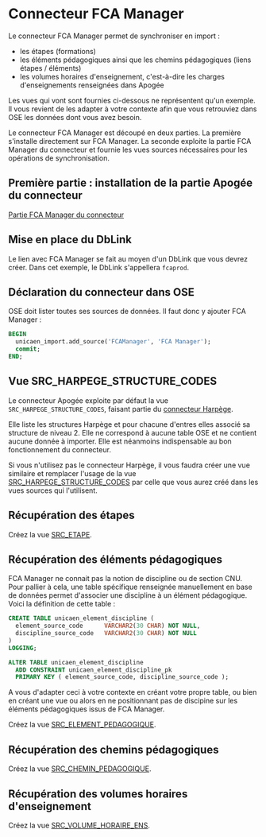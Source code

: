 # Connecteur FCA Manager

Le connecteur FCA Manager permet de synchroniser en import :
  * les étapes (formations)
  * les éléments pédagogiques ainsi que les chemins pédagogiques (liens étapes / éléments)
  * les volumes horaires d'enseignement, c'est-à-dire les charges d'enseignements renseignées dans Apogée

Les vues qui vont sont fournies ci-dessous ne représentent qu'un exemple. Il vous revient de les adapter à votre contexte afin que vous
retrouviez dans OSE les données dont vous avez besoin. 

Le connecteur FCA Manager est découpé en deux parties.
La première s'installe directement sur FCA Manager.
La seconde exploite la partie FCA Manager du connecteur et fournie les vues sources nécessaires pour les opérations de synchronisation. 

## Première partie : installation de la partie Apogée du connecteur
[Partie FCA Manager du connecteur](FCAManager-OSE-lisezMoi.md)
  
## Mise en place du DbLink

Le lien avec FCA Manager se fait au moyen d'un DbLink que vous devrez créer.
Dans cet exemple, le DbLink s'appellera `fcaprod`.

## Déclaration du connecteur dans OSE  

OSE doit lister toutes ses sources de données.
Il faut donc y ajouter FCA Manager : 

```sql
BEGIN
  unicaen_import.add_source('FCAManager', 'FCA Manager');
  commit;
END;
```

## Vue SRC_HARPEGE_STRUCTURE_CODES

Le connecteur Apogée exploite par défaut la vue `SRC_HARPEGE_STRUCTURE_CODES`, faisant partie du
[connecteur Harpège](../Harpège/Connecteur.md). 

Elle liste les structures Harpège et pour chacune d'entres elles associé sa structure de niveau 2.
Elle ne correspond à aucune table OSE et ne contient aucune donnée à importer. 
Elle est néanmoins indispensable au bon fonctionnement du connecteur.

Si vous n'utilisez pas le connecteur Harpège, il vous faudra créer une vue similaire et remplacer l'usage
de la vue [SRC_HARPEGE_STRUCTURE_CODES](../Harpège/SRC_HARPEGE_STRUCTURE_CODES.sql) par celle que vous aurez créé dans les vues sources qui l'utilisent.

## Récupération des étapes

Créez la vue [SRC_ETAPE](SRC_ETAPE.sql).

## Récupération des éléments pédagogiques

FCA Manager ne connait pas la notion de discipline ou de section CNU.
Pour pallier à cela, une table spécifique renseignée manuellement en base de données permet d'associer une discipline à un élément pédagogique.
Voici la définition de cette table : 

```sql
CREATE TABLE unicaen_element_discipline (
  element_source_code      VARCHAR2(30 CHAR) NOT NULL,
  discipline_source_code   VARCHAR2(30 CHAR) NOT NULL
)
LOGGING;

ALTER TABLE unicaen_element_discipline
  ADD CONSTRAINT unicaen_element_discipline_pk
  PRIMARY KEY ( element_source_code, discipline_source_code );
```

A vous d'adapter ceci à votre contexte en créant votre propre table, ou bien en créant une vue ou alors en ne positionnant pas de discipine sur les éléments pédagogiques
issus de FCA Manager. 


Créez la vue [SRC_ELEMENT_PEDAGOGIQUE](SRC_ELEMENT_PEDAGOGIQUE.sql).

## Récupération des chemins pédagogiques

Créez la vue [SRC_CHEMIN_PEDAGOGIQUE](SRC_CHEMIN_PEDAGOGIQUE.sql).

## Récupération des volumes horaires d'enseignement

Créez la vue [SRC_VOLUME_HORAIRE_ENS](SRC_VOLUME_HORAIRE_ENS.sql).
